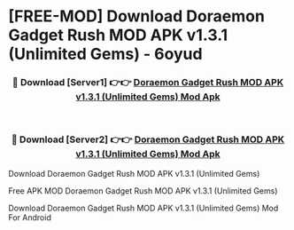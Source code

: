 # [FREE-MOD] Download Doraemon Gadget Rush MOD APK v1.3.1 (Unlimited Gems) - 6oyud


<div align="center">
<h3>🔴 Download [Server1] 👉👉 <a href="https://apk-comot.site?title=Doraemon_Gadget_Rush_MOD_APK_v1.3.1_(Unlimited_Gems)">Doraemon Gadget Rush MOD APK v1.3.1 (Unlimited Gems) Mod Apk</a></h3><br>

<h3>🔴 Download [Server2] 👉👉 <a href="https://apk-comot.site?title=Doraemon_Gadget_Rush_MOD_APK_v1.3.1_(Unlimited_Gems)">Doraemon Gadget Rush MOD APK v1.3.1 (Unlimited Gems) Mod Apk</a></h3>
</div>



Download Doraemon Gadget Rush MOD APK v1.3.1 (Unlimited Gems) 

Free APK MOD Doraemon Gadget Rush MOD APK v1.3.1 (Unlimited Gems) 

Download Doraemon Gadget Rush MOD APK v1.3.1 (Unlimited Gems) Mod For Android
